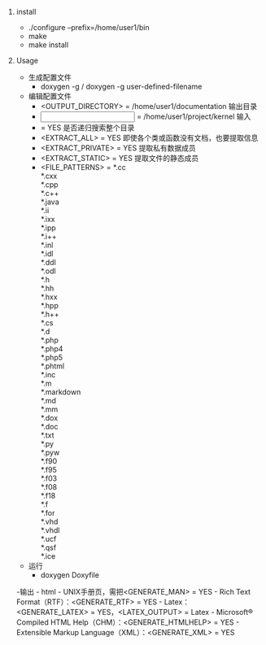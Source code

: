 1. install
    - ./configure –prefix=/home/user1/bin
    - make
    - make install

2. Usage
    - 生成配置文件
        - doxygen -g / doxygen -g user-defined-filename
    - 编辑配置文件
        - <OUTPUT_DIRECTORY> = /home/user1/documentation    输出目录
        - <INPUT> = /home/user1/project/kernel              输入
        - <RECURSIVE> = YES                                 是否递归搜索整个目录
        - <EXTRACT_ALL> = YES                               即使各个类或函数没有文档，也要提取信息
        - <EXTRACT_PRIVATE> = YES                           提取私有数据成员
        - <EXTRACT_STATIC> = YES                            提取文件的静态成员
        - <FILE_PATTERNS> = *.cc \
                            *.cxx \
                            *.cpp \
                            *.c++ \
                            *.java \
                            *.ii \
                            *.ixx \
                            *.ipp \
                            *.i++ \
                            *.inl \
                            *.idl \
                            *.ddl \
                            *.odl \
                            *.h \
                            *.hh \
                            *.hxx \
                            *.hpp \
                            *.h++ \
                            *.cs \
                            *.d \
                            *.php \
                            *.php4 \
                            *.php5 \
                            *.phtml \
                            *.inc \
                            *.m \
                            *.markdown \
                            *.md \
                            *.mm \
                            *.dox \
                            *.doc \
                            *.txt \
                            *.py \
                            *.pyw \
                            *.f90 \
                            *.f95 \
                            *.f03 \
                            *.f08 \
                            *.f18 \
                            *.f \
                            *.for \
                            *.vhd \
                            *.vhdl \
                            *.ucf \
                            *.qsf \
                            *.ice
    - 运行
        - doxygen Doxyfile
    
    -输出
        - html
        - UNIX手册页，需把<GENERATE_MAN> = YES
        - Rich Text Format（RTF）：<GENERATE_RTF> = YES
        - Latex：<GENERATE_LATEX> = YES，<LATEX_OUTPUT> = Latex
        - Microsoft® Compiled HTML Help（CHM）：<GENERATE_HTMLHELP> = YES
        - Extensible Markup Language（XML）：<GENERATE_XML> = YES


        